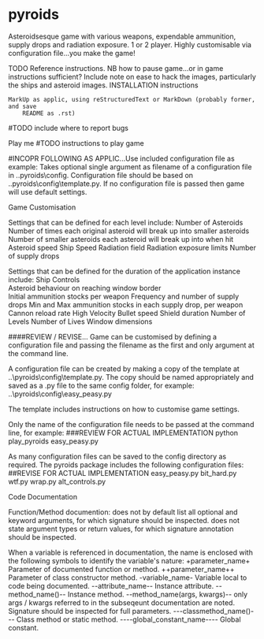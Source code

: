 # pyroids
Asteroidsesque game with various weapons, expendable ammunition, supply drops and 
radiation exposure. 1 or 2 player. Highly customisable via configuration file...you 
make the game!

TODO
	Reference instructions. NB how to pause game...or in game instructions sufficient?
	Include note on ease to hack the images, particularly the ships and asteroid images.
	INSTALLATION instructions
	
	MarkUp as applic, using reStructuredText or MarkDown (probably former, and save 
		README as .rst)


#TODO include where to report bugs

Play me
#TODO instructions to play game



#INCOPR FOLLOWING AS APPLIC...Use included configuration file as example:
Takes optional single argument as filename of a configuration file in 
..pyroids\config.  Configuration file should be based on 
..pyroids\config\template.py. If no configuration file is passed then 
game will use default settings.


Game Customisation

Settings that can be defined for each level include:
	Number of Asteroids
	Number of times each original asteroid will break up into smaller asteroids
	Number of smaller asteroids each asteroid will break up into when hit
	Asteroid speed
	Ship Speed
	Radiation field
	Radiation exposure limits
	Number of supply drops

Settings that can be defined for the duration of the application instance 
include:
	Ship Controls	
	Asteroid behaviour on reaching window border	
	Initial ammunition stocks per weapon
	Frequency and number of supply drops
	Min and Max ammunition stocks in each supply drop, per weapon
	Cannon reload rate
	High Velocity Bullet speed
	Shield duration
	Number of Levels
	Number of Lives
	Window dimensions
	
####REVIEW / REVISE...
Game can be customised by defining a configuration file and passing the 
filename as the first and only argument at the command line.

A configuration file can be created by making a copy of the template at
..\pyroids\config\template.py. The copy should be named appropriately and saved 
as a .py file to the same config folder, for example:
	..\pyroids\config\easy_peasy.py

The template includes instructions on how to customise game settings.

Only the name of the configuration file needs to be passed at the command 
line, for example:
###REVIEW FOR ACTUAL IMPLEMENTATION
python play_pyroids easy_peasy.py

As many configuration files can be saved to the config directory as required. 
The pyroids package includes the following configuration files:
##REVISE FOR ACTUAL IMPLEMENTATION
easy_peasy.py
bit_hard.py
wtf.py
wrap.py
alt_controls.py


Code Documentation

Function/Method documention:
	does not by default list all optional and keyword arguments, for which 
		signature should be inspected.
	does not state argument types or return values, for which signature 
		annotation should be inspected.

When a variable is referenced in documentation, the name is enclosed with 
the following symbols to identify the variable's nature:
+parameter_name+   Parameter of documented function or method.
++parameter_name++   Parameter of class constructor method.
-variable_name-   Variable local to code being documented.
--attribute_name--   Instance attribute.
--method_name()--  Instance method.
	--method_name(args, kwargs)--  only args / kwargs referred to in the 
		subseqeunt documentation are noted. Signature should be inspected for 
		full parameters.
---classmethod_name()---   Class method or static method.
----global_constant_name----  Global constant.